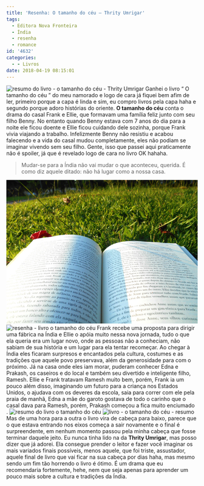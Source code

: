 ```yaml
---
title: 'Resenha: O tamanho do céu – Thrity Umrigar'
tags:
  - Editora Nova Fronteira
  - Índia
  - resenha
  - romance
id: '4632'
categories:
  - - Livros
date: 2018-04-19 08:15:01
---
```


![resumo do livro - o tamanho do céu - Thrity Umrigar](/images/2017/03/resenha-livro-o-tamanho-do-céu.jpg "Capa do livro - O tamanho do céu") Ganhei o livro “ O tamanho do céu ” do meu namorado e logo de cara já fiquei bem afim de ler, primeiro porque a capa é linda e sim, eu compro livros pela capa haha e segundo porque adoro histórias do oriente. **O tamanho do céu** conta o drama do casal Frank e Ellie, que formavam uma família feliz junto com seu filho Benny. No entanto quando Benny estava com 7 anos do dia para a noite ele ficou doente e Ellie ficou cuidando dele sozinha, porque Frank vivia viajando a trabalho. Infelizmente Benny não resistiu e acabou falecendo e a vida do casal mudou completamente, eles não podiam se imaginar vivendo sem seu filho. Gente, isso que passei aqui praticamente não é spoiler, já que é revelado logo de cara no livro OK hahaha.

> Mudar-se para a Índia não vai mudar o que aconteceu, querida. É como diz aquele ditado: não há lugar como a nossa casa.

![livro o tamanho do céu - resumo](/images/2017/03/páginas-livro-o-tamanho-do-céu.jpg "Páginas do livro - O tamanho do céu") ![resenha - livro o tamanho do céu](/images/2017/03/lombada-do-livro-o-tamanho-do-céu.jpg "Lombada do livro O tamanho do céu") Frank recebe uma proposta para dirigir uma fábrica na Índia e Ellie o apóia muito nessa nova jornada, tudo o que ela queria era um lugar novo, onde as pessoas não a conheciam, não sabiam de sua história e um lugar para ela tentar recomeçar. Ao chegar à Índia eles ficaram surpresos e encantados pela cultura, costumes e as tradições que aquele povo preservava, além da generosidade para com o próximo. Já na casa onde eles iam morar, puderam conhecer Edna e Prakash, os caseiros e do local e também seu divertido e inteligente filho, Ramesh. Ellie e Frank tratavam Ramesh muito bem, porém, Frank ia um pouco além disso, imaginando um futuro para a criança nos Estados Unidos, o ajudava com os deveres da escola, saia para correr com ele pela praia de manhã, Edna a mãe do garoto gostava de todo o carinho que o casal dava para Ramesh, porém, Prakash começou a fica muito enciumado . ![resumo do livro o tamanho do céu](/images/2017/03/contra-capa-do-livro-O-tamanho-do-céu.jpg "Contra capa do livro O tamanho do céu") ![livro - o tamanho do céu - resumo ](/images/2017/03/capa-do-livro-o-tamanho-do-céu.jpg "livro - o tamanho do céu") Mas de uma hora para a outra o livro vira de cabeça para baixo, parece que o que estava entrando nos eixos começa a sair novamente e o final é surpreendente, em nenhum momento passou pela minha cabeça que fosse terminar daquele jeito. Eu nunca tinha lido na da **Thrity Umrigar**, mas posso dizer que já adorei. Ela consegue prender o leitor e fazer você imaginar os mais variados finais possíveis, menos aquele, que foi triste, assustador, aquele final de livro que vai ficar na sua cabeça por dias haha, mas mesmo sendo um fim tão horrendo o livro é ótimo. É um drama que eu recomendaria fortemente, hehe, nem que seja apenas para aprender um pouco mais sobre a cultura e tradições da Índia.
